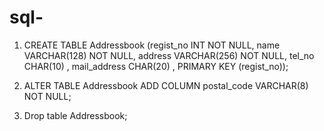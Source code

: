 # sql-
1. CREATE TABLE Addressbook
(regist_no    INT      NOT NULL,
name   VARCHAR(128) NOT NULL,
address   VARCHAR(256)  NOT NULL,
tel_no     CHAR(10)    ,
mail_address  CHAR(20) ,
PRIMARY KEY (regist_no)); 

2. ALTER TABLE Addressbook ADD COLUMN postal_code VARCHAR(8) NOT NULL;

3. Drop table Addressbook;
